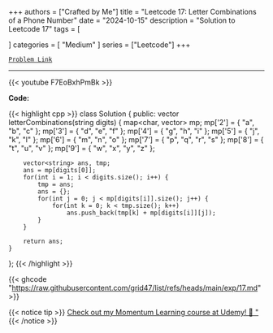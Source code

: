 
+++
authors = ["Crafted by Me"]
title = "Leetcode 17: Letter Combinations of a Phone Number"
date = "2024-10-15"
description = "Solution to Leetcode 17"
tags = [
    
]
categories = [
    "Medium"
]
series = ["Leetcode"]
+++



[`Problem Link`](https://leetcode.com/problems/letter-combinations-of-a-phone-number/description/)

---

{{< youtube F7EoBxhPmBk >}}

**Code:**

{{< highlight cpp >}}
class Solution {
public:
    vector<string> letterCombinations(string digits) {
        map<char, vector<string>> mp;
        mp['2'] = { "a", "b", "c" };
        mp['3'] = { "d", "e", "f" };
        mp['4'] = { "g", "h", "i" };
        mp['5'] = { "j", "k", "l" };
        mp['6'] = { "m", "n", "o" };
        mp['7'] = { "p", "q", "r", "s" };
        mp['8'] = { "t", "u", "v" };
        mp['9'] = { "w", "x", "y", "z" };
        
        vector<string> ans, tmp;
        ans = mp[digits[0]];
        for(int i = 1; i < digits.size(); i++) {
            tmp = ans;
            ans = {};
            for(int j = 0; j < mp[digits[i]].size(); j++) {
                for(int k = 0; k < tmp.size(); k++)
                    ans.push_back(tmp[k] + mp[digits[i]][j]);
            }
        }

        return ans;
    }
};
{{< /highlight >}}

{{< ghcode "https://raw.githubusercontent.com/grid47/list/refs/heads/main/exp/17.md" >}}

{{< notice tip >}}
[Check out my Momentum Learning course at Udemy! 🚀 "](https://www.udemy.com/course/blind-75-the-data-structures-and-algorithms-essentials/)
{{< /notice >}}

